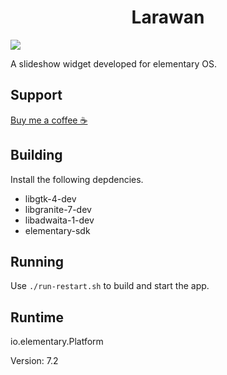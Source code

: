<h1 align="center">Larawan</h1>

<img src="https://github.com/xchan14/larawan/blob/main/data/screenshots/app_with_settings.png?raw=true" />

A slideshow widget developed for elementary OS.

## Support

<a href="https://www.patreon.com/checkout/devchannn?rid=22332672">Buy me a coffee ☕️ </a>

## Building

Install the following depdencies.

- libgtk-4-dev
- libgranite-7-dev
- libadwaita-1-dev
- elementary-sdk

## Running

Use `./run-restart.sh` to build and start the app.

## Runtime

io.elementary.Platform

<p>Version: 7.2</p>
